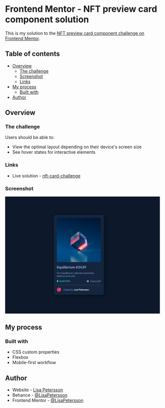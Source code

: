# Frontend Mentor - NFT preview card component solution

This is my solution to the [NFT preview card component challenge on Frontend Mentor](https://www.frontendmentor.io/challenges/nft-preview-card-component-SbdUL_w0U).

## Table of contents

- [Overview](#overview)
  - [The challenge](#the-challenge)
  - [Screenshot](#screenshot)
  - [Links](#links)
- [My process](#my-process)
  - [Built with](#built-with)
- [Author](#author)

## Overview

### The challenge

Users should be able to:

- View the optimal layout depending on their device's screen size
- See hover states for interactive elements

### Links

- Live solution - [nft-card-challenge](https://lisapetersson.github.io/nft-card-challenge/)


### Screenshot

![](./screenshot.jpg)

## My process

### Built with

- CSS custom properties
- Flexbox
- Mobile-first workflow

## Author

- Website - [Lisa Petersson](https://www.your-site.se)
- Behance - [@LisaPetersson](https://www.behance.net/lisapetersson)
- Frontend Mentor - [@LisaPetersson](https://www.frontendmentor.io/profile/LisaPetersson)
